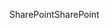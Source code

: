 <span data-ttu-id="22c07-101">SharePoint</span><span class="sxs-lookup"><span data-stu-id="22c07-101">SharePoint</span></span>